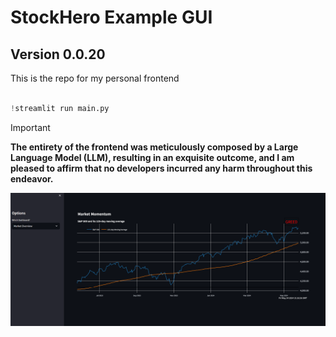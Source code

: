 # StockHero Example GUI
## Version 0.0.20
This is the repo for my personal frontend

```python

!streamlit run main.py

```

> [!IMPORTANT]
> **The entirety of the frontend was meticulously composed by a Large Language Model (LLM), resulting in an exquisite outcome, and I am pleased to affirm that no developers incurred any harm throughout this endeavor.**

![alt text](https://github.com/RobWen/StockHero_GUI/blob/main/example_.png)
